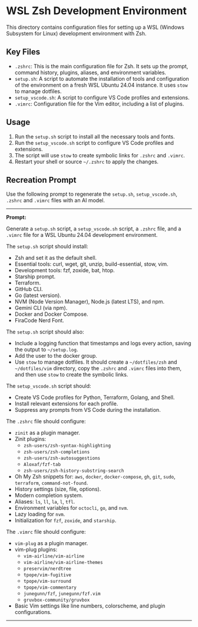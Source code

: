 # WSL Zsh Development Environment

This directory contains configuration files for setting up a WSL (Windows Subsystem for Linux) development environment with Zsh.

## Key Files

*   `.zshrc`: This is the main configuration file for Zsh. It sets up the prompt, command history, plugins, aliases, and environment variables.
*   `setup.sh`: A script to automate the installation of tools and configuration of the environment on a fresh WSL Ubuntu 24.04 instance. It uses `stow` to manage dotfiles.
*   `setup_vscode.sh`: A script to configure VS Code profiles and extensions.
*   `.vimrc`: Configuration file for the Vim editor, including a list of plugins.

## Usage

1.  Run the `setup.sh` script to install all the necessary tools and fonts.
2.  Run the `setup_vscode.sh` script to configure VS Code profiles and extensions.
3.  The script will use `stow` to create symbolic links for `.zshrc` and `.vimrc`.
4.  Restart your shell or source `~/.zshrc` to apply the changes.

## Recreation Prompt

Use the following prompt to regenerate the `setup.sh`, `setup_vscode.sh`, `.zshrc` and `.vimrc` files with an AI model.

---

**Prompt:**

Generate a `setup.sh` script, a `setup_vscode.sh` script, a `.zshrc` file, and a `.vimrc` file for a WSL Ubuntu 24.04 development environment.

The `setup.sh` script should install:
- Zsh and set it as the default shell.
- Essential tools: curl, wget, git, unzip, build-essential, stow, vim.
- Development tools: fzf, zoxide, bat, htop.
- Starship prompt.
- Terraform.
- GitHub CLI.
- Go (latest version).
- NVM (Node Version Manager), Node.js (latest LTS), and npm.
- Gemini CLI (via npm).
- Docker and Docker Compose.
- FiraCode Nerd Font.

The `setup.sh` script should also:
- Include a logging function that timestamps and logs every action, saving the output to `~/setup.log`.
- Add the user to the docker group.
- Use `stow` to manage dotfiles. It should create a `~/dotfiles/zsh` and `~/dotfiles/vim` directory, copy the `.zshrc` and `.vimrc` files into them, and then use `stow` to create the symbolic links.

The `setup_vscode.sh` script should:
- Create VS Code profiles for Python, Terraform, Golang, and Shell.
- Install relevant extensions for each profile.
- Suppress any prompts from VS Code during the installation.

The `.zshrc` file should configure:
- `zinit` as a plugin manager.
- Zinit plugins:
    - `zsh-users/zsh-syntax-highlighting`
    - `zsh-users/zsh-completions`
    - `zsh-users/zsh-autosuggestions`
    - `Aloxaf/fzf-tab`
    - `zsh-users/zsh-history-substring-search`
- Oh My Zsh snippets for: `aws`, `docker`, `docker-compose`, `gh`, `git`, `sudo`, `terraform`, `command-not-found`.
- History settings (size, file, options).
- Modern completion system.
- Aliases: `ls`, `ll`, `la`, `l`, `tfl`.
- Environment variables for `octocli`, `go`, and `nvm`.
- Lazy loading for `nvm`.
- Initialization for `fzf`, `zoxide`, and `starship`.

The `.vimrc` file should configure:
- `vim-plug` as a plugin manager.
- vim-plug plugins:
    - `vim-airline/vim-airline`
    - `vim-airline/vim-airline-themes`
    - `preservim/nerdtree`
    - `tpope/vim-fugitive`
    - `tpope/vim-surround`
    - `tpope/vim-commentary`
    - `junegunn/fzf`, `junegunn/fzf.vim`
    - `gruvbox-community/gruvbox`
- Basic Vim settings like line numbers, colorscheme, and plugin configurations.

---
